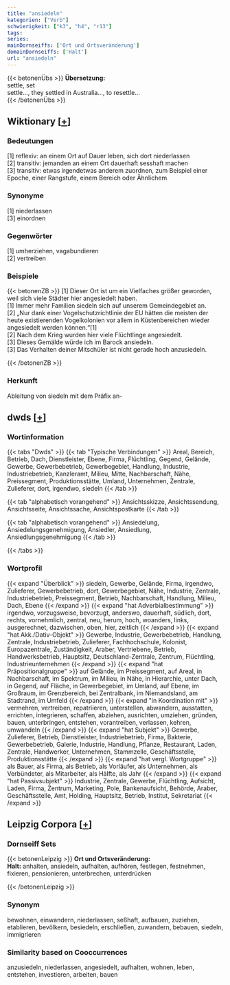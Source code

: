 ```yaml
---
title: "ansiedeln"
kategorien: ["Verb"]
schwierigkeit: ["k3", "h4", "r13"]
tags:
series:
mainDornseiffs: ['Ort und Ortsveränderung']
domainDornseiffs: ['Halt']
url: "ansiedeln"
---
```


{{< betonenÜbs >}}
**Übersetzung:**  
settle, set  
settle..., they settled in Australia..., to resettle...  
{{< /betonenÜbs >}}

## Wiktionary [[+](https://de.wiktionary.org/wiki/ansiedeln)]

### Bedeutungen
[1] reflexiv: an einem Ort auf Dauer leben, sich dort niederlassen  
[2] transitiv: jemanden an einem Ort dauerhaft sesshaft machen  
[3] transitiv: etwas irgendetwas anderem zuordnen, zum Beispiel einer Epoche, einer Rangstufe, einem Bereich oder Ähnlichem  

### Synonyme
[1] niederlassen  
[3] einordnen  

### Gegenwörter
[1] umherziehen, vagabundieren  
[2] vertreiben  

### Beispiele
{{< betonenZB >}}
[1] Dieser Ort ist um ein Vielfaches größer geworden, weil sich viele Städter hier angesiedelt haben.  
[1] Immer mehr Familien siedeln sich auf unserem Gemeindegebiet an.  
[2] „Nur dank einer Vogelschutzrichtlinie der EU hätten die meisten der heute existierenden Vogelkolonien vor allem in Küstenbereichen wieder angesiedelt werden können.“[1]  
[2] Nach dem Krieg wurden hier viele Flüchtlinge angesiedelt.  
[3] Dieses Gemälde würde ich im Barock ansiedeln.  
[3] Das Verhalten deiner Mitschüler ist nicht gerade hoch anzusiedeln.  

{{< /betonenZB >}}
### Herkunft
Ableitung von siedeln mit dem Präfix an-  



## dwds [[+](https://www.dwds.de/wb/ansiedeln)]

### Wortinformation
{{< tabs "Dwds" >}}
{{< tab "Typische Verbindungen" >}}
Areal, Bereich, Betrieb, Dach, Dienstleister, Ebene, Firma, Flüchtling, Gegend, Gelände, Gewerbe, Gewerbebetrieb, Gewerbegebiet, Handlung, Industrie, Industriebetrieb, Kanzleramt, Milieu, Mitte, Nachbarschaft, Nähe, Preissegment, Produktionsstätte, Umland, Unternehmen, Zentrale, Zulieferer, dort, irgendwo, siedeln
{{< /tab >}}

{{< tab "alphabetisch vorangehend" >}}
Ansichtsskizze, Ansichtssendung, Ansichtsseite, Ansichtssache, Ansichtspostkarte
{{< /tab >}}

{{< tab "alphabetisch vorangehend" >}}
Ansiedelung, Ansiedelungsgenehmigung, Ansiedler, Ansiedlung, Ansiedlungsgenehmigung
{{< /tab >}}

{{< /tabs >}}

### Wortprofil
{{< expand "Überblick" >}} siedeln, Gewerbe, Gelände, Firma, irgendwo, Zulieferer, Gewerbebetrieb, dort, Gewerbegebiet, Nähe, Industrie, Zentrale, Industriebetrieb, Preissegment, Betrieb, Nachbarschaft, Handlung, Milieu, Dach, Ebene {{< /expand >}}
{{< expand "hat Adverbialbestimmung" >}} irgendwo, vorzugsweise, bevorzugt, anderswo, dauerhaft, südlich, dort, rechts, vornehmlich, zentral, neu, herum, hoch, woanders, links, ausgerechnet, dazwischen, oben, hier, zeitlich {{< /expand >}}
{{< expand "hat Akk./Dativ-Objekt" >}} Gewerbe, Industrie, Gewerbebetrieb, Handlung, Zentrale, Industriebetrieb, Zulieferer, Fachhochschule, Kolonist, Europazentrale, Zuständigkeit, Araber, Vertriebene, Betrieb, Handwerksbetrieb, Hauptsitz, Deutschland-Zentrale, Zentrum, Flüchtling, Industrieunternehmen {{< /expand >}}
{{< expand "hat Präpositionalgruppe" >}} auf Gelände, im Preissegment, auf Areal, in Nachbarschaft, im Spektrum, im Milieu, in Nähe, in Hierarchie, unter Dach, in Gegend, auf Fläche, in Gewerbegebiet, im Umland, auf Ebene, im Großraum, im Grenzbereich, bei Zentralbank, im Niemandsland, am Stadtrand, im Umfeld {{< /expand >}}
{{< expand "in Koordination mit" >}} vermehren, vertreiben, repatriieren, unterstellen, abwandern, ausstatten, errichten, integrieren, schaffen, abziehen, ausrichten, umziehen, gründen, bauen, unterbringen, entstehen, vorantreiben, verlassen, kehren, umwandeln {{< /expand >}}
{{< expand "hat Subjekt" >}} Gewerbe, Zulieferer, Betrieb, Dienstleister, Industriebetrieb, Firma, Bakterie, Gewerbebetrieb, Galerie, Industrie, Handlung, Pflanze, Restaurant, Laden, Zentrale, Handwerker, Unternehmen, Stammzelle, Geschäftsstelle, Produktionsstätte {{< /expand >}}
{{< expand "hat vergl. Wortgruppe" >}} als Bauer, als Firma, als Betrieb, als Vorläufer, als Unternehmen, als Verbündeter, als Mitarbeiter, als Hälfte, als Jahr {{< /expand >}}
{{< expand "hat Passivsubjekt" >}} Industrie, Zentrale, Gewerbe, Flüchtling, Aufsicht, Laden, Firma, Zentrum, Marketing, Pole, Bankenaufsicht, Behörde, Araber, Geschäftsstelle, Amt, Holding, Hauptsitz, Betrieb, Institut, Sekretariat {{< /expand >}}

## Leipzig Corpora [[+](https://corpora.uni-leipzig.de/en/res?word=ansiedeln&corpusId=deu_newscrawl-public_2018)]

### Dornseiff Sets
{{< betonenLeipzig >}}
**Ort und Ortsveränderung:**  
**Halt:** anhalten, ansiedeln, aufhalten, aufhören, festlegen, festnehmen, fixieren, pensionieren, unterbrechen, unterdrücken  

{{< /betonenLeipzig >}}

### Synonym
bewohnen, einwandern, niederlassen, seßhaft, aufbauen, zuziehen, etablieren, bevölkern, besiedeln, erschließen, zuwandern, bebauen, siedeln, immigrieren


### Similarity based on Cooccurrences
anzusiedeln, niederlassen, angesiedelt, aufhalten, wohnen, leben, entstehen, investieren, arbeiten, bauen

